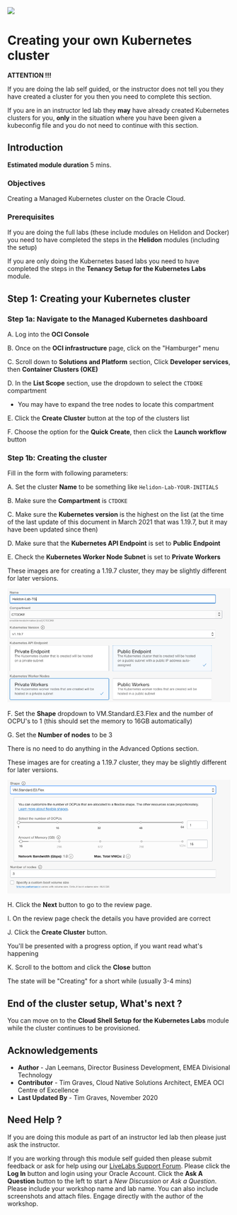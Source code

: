 ![](../../../common/images/customer.logo2.png)

# Creating your own Kubernetes cluster

**ATTENTION !!!** 

If you are doing the lab self guided, or the instructor does not tell you they have created a cluster for you then you need to complete this section.

If you are in an instructor led lab they **may** have already created Kubernetes clusters for you, **only** in the situation where you have been given a kubeconfig file and you do not need to continue with this section.



## Introduction

**Estimated module duration** 5 mins.

### Objectives

Creating a Managed Kubernetes cluster on the Oracle Cloud.  

### Prerequisites

If you are doing the full labs (these include modules on Helidon and Docker) you need to have completed the steps in the **Helidon** modules (including the setup)

If you are only doing the Kubernetes based labs you need to have completed the steps in the **Tenancy Setup for the Kubernetes Labs** module.

## Step 1: Creating your Kubernetes cluster

### Step 1a: Navigate to the Managed Kubernetes dashboard

  A. Log into the **OCI Console** 

  B. Once on the **OCI infrastructure** page, click on the "Hamburger" menu  
  
  C. Scroll down to **Solutions and Platform** section, Click **Developer services**, then **Container Clusters (OKE)**

  D. In the **List Scope** section, use the dropdown to select the `CTDOKE` compartment
  
  - You may have to expand the tree nodes to locate this compartment

  E. Click the **Create Cluster** button at the top of the clusters list

  F. Choose the option for the **Quick Create**, then click the **Launch workflow** button



### Step 1b: Creating the cluster

Fill in the form with following parameters:

  A. Set the cluster **Name** to be something like `Helidon-Lab-YOUR-INITIALS`
  
  B.  Make sure the **Compartment** is `CTDOKE`
  
  C.  Make sure the **Kubernetes version** is the highest on the list (at the time of the last update of this document in March 2021 that was 1.19.7, but it may have been updated since then)
  
  D. Make sure that the **Kubernetes API Endpoint** is set to **Public Endpoint**

  E. Check the **Kubernetes Worker Node Subnet** is set to **Private Workers**

These images are for creating a 1.19.7 cluster, they may be slightly different for later versions.

  ![](images/create-k8s-cluster-a.png)
  
  F. Set the **Shape** dropdown to VM.Standard.E3.Flex and the number of OCPU's to 1 (this should set the memory to 16GB automatically)
  
  G. Set the **Number of nodes** to be 3

There is no need to do anything in the Advanced Options section.

These images are for creating a 1.19.7 cluster, they may be slightly different for later versions.
 
  ![](images/create-k8s-cluster-b.png)

  H. Click the **Next** button to go to the review page.

  I. On the review page check the details you have provided are correct

  J. Click the **Create Cluster** button.

You'll be presented with a progress option, if you want read what's happening

  K. Scroll to the bottom and click the **Close** button

The state will be "Creating" for a short while (usually 3-4 mins)

## End of the cluster setup, What's next ?

You can move on to the **Cloud Shell Setup for the Kubernetes Labs** module while the cluster continues to be provisioned.

## Acknowledgements

* **Author** - Jan Leemans, Director Business Development, EMEA Divisional Technology
* **Contributor** - Tim Graves, Cloud Native Solutions Architect, EMEA OCI Centre of Excellence
* **Last Updated By** - Tim Graves, November 2020

## Need Help ?

If you are doing this module as part of an instructor led lab then please just ask the instructor.

If you are working through this module self guided then please submit feedback or ask for help using our [LiveLabs Support Forum](https://community.oracle.com/tech/developers/categories/OCI%20Native%20Development). Please click the **Log In** button and login using your Oracle Account. Click the **Ask A Question** button to the left to start a *New Discussion* or *Ask a Question*.  Please include your workshop name and lab name.  You can also include screenshots and attach files.  Engage directly with the author of the workshop.